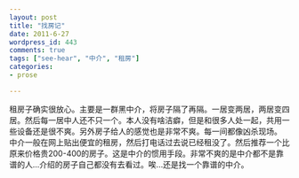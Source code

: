 ```yaml
---
layout: post
title: "找房记"
date: 2011-6-27
wordpress_id: 443
comments: true
tags: ["see-hear", "中介", "租房"]
categories:
- prose

---
```

<meta name="_edit_last" content="1" />
<meta name="_su_description" content="中介,找房,房源,黑,价格" />
<meta name="_su_keywords" content="中介,找房,房源,黑,价格" />
<meta name="_su_rich_snippet_type" content="none" />
<meta name="_su_title" content="中介,找房,房源" />
<meta name="views" content="147" />
租房子确实很放心。主要是一群黑中介，将房子隔了再隔。一居变两居，两居变四居。然后每一居中人还不只一个。本人没有啥洁癖，但是和很多人处一起，共用一些设备还是很不爽。另外房子给人的感觉也是非常不爽。每一间都像凶杀现场。
中介一般在网上贴出便宜的租房，然后打电话过去说已经租没了。然后推荐一个比原来价格贵200-400的房子。这是中介的惯用手段。非常不爽的是中介都不是靠谱的人...介绍的房子自己都没有去看过。唉...还是找一个靠谱的中介。
